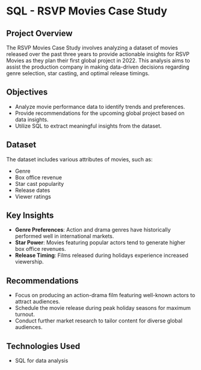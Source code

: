 # SQL - RSVP Movies Case Study

## Project Overview

The RSVP Movies Case Study involves analyzing a dataset of movies released over the past three years to provide actionable insights for RSVP Movies as they plan their first global project in 2022. This analysis aims to assist the production company in making data-driven decisions regarding genre selection, star casting, and optimal release timings.

## Objectives

- Analyze movie performance data to identify trends and preferences.
- Provide recommendations for the upcoming global project based on data insights.
- Utilize SQL to extract meaningful insights from the dataset.

## Dataset

The dataset includes various attributes of movies, such as:
- Genre
- Box office revenue
- Star cast popularity
- Release dates
- Viewer ratings

## Key Insights

- **Genre Preferences**: Action and drama genres have historically performed well in international markets.
- **Star Power**: Movies featuring popular actors tend to generate higher box office revenues.
- **Release Timing**: Films released during holidays experience increased viewership.

## Recommendations

- Focus on producing an action-drama film featuring well-known actors to attract audiences.
- Schedule the movie release during peak holiday seasons for maximum turnout.
- Conduct further market research to tailor content for diverse global audiences.

## Technologies Used

- SQL for data analysis
